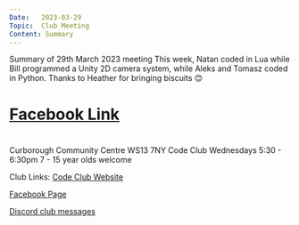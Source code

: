 ```yaml
---
Date:   2023-03-29
Topic:  Club Meeting
Content: Summary
---
```

Summary of 29th March 2023 meeting
This week, Natan coded in Lua while Bill programmed a Unity 2D camera system, while Aleks and Tomasz coded in Python.
Thanks to Heather for bringing biscuits 😊

# [Facebook Link](https://www.facebook.com/720665616418529/posts/727086155776475)

#
Curborough Community Centre
WS13 7NY
Code Club
Wednesdays 5:30 - 6:30pm
7 - 15 year olds welcome

Club Links:
[Code Club Website](https://lichfield-code-club.github.io/)

[Facebook Page](https://www.facebook.com/LichfieldCoders)

[Discord club messages](https://discord.gg/szz6xGK)
